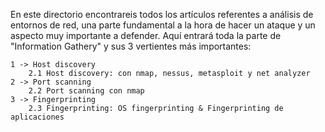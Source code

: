 En este directorio encontrareis todos los artículos referentes a análisis de entornos de red, una parte fundamental a la hora de hacer un ataque y un aspecto muy importante a defender. Aquí entrará toda la parte de "Information Gathery" y sus 3 vertientes más importantes:

    1 -> Host discovery
        2.1 Host discovery: con nmap, nessus, metasploit y net analyzer
    2 -> Port scanning
        2.2 Port scanning con nmap
    3 -> Fingerprinting
        2.3 Fingerprinting: OS fingerprinting & Fingerprinting de aplicaciones

